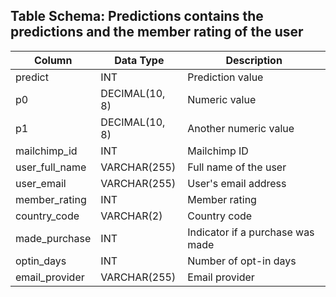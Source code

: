 ## Table Schema: Predictions contains the predictions and the member rating of the user



| Column          | Data Type            | Description                            |
|-----------------|----------------------|----------------------------------------|
| predict         | INT                  | Prediction value                       |
| p0              | DECIMAL(10, 8)       | Numeric value                          |
| p1              | DECIMAL(10, 8)       | Another numeric value                  |
| mailchimp_id    | INT                  | Mailchimp ID                           |
| user_full_name  | VARCHAR(255)         | Full name of the user                  |
| user_email      | VARCHAR(255)         | User's email address                   |
| member_rating   | INT                  | Member rating                          |
| country_code    | VARCHAR(2)           | Country code                           |
| made_purchase   | INT                  | Indicator if a purchase was made       |
| optin_days      | INT                  | Number of opt-in days                  |
| email_provider  | VARCHAR(255)         | Email provider                         |
